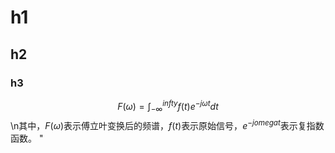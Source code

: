 # h1
## h2
### h3
$$F(\omega)=\int_{-\infty}^{infty}f(t)e^{-j\omega t}dt$$\n其中，$F(\omega)$表示傅立叶变换后的频谱，$f(t)$表示原始信号，$e^{-jomega t}$表示复指数函数。 "
